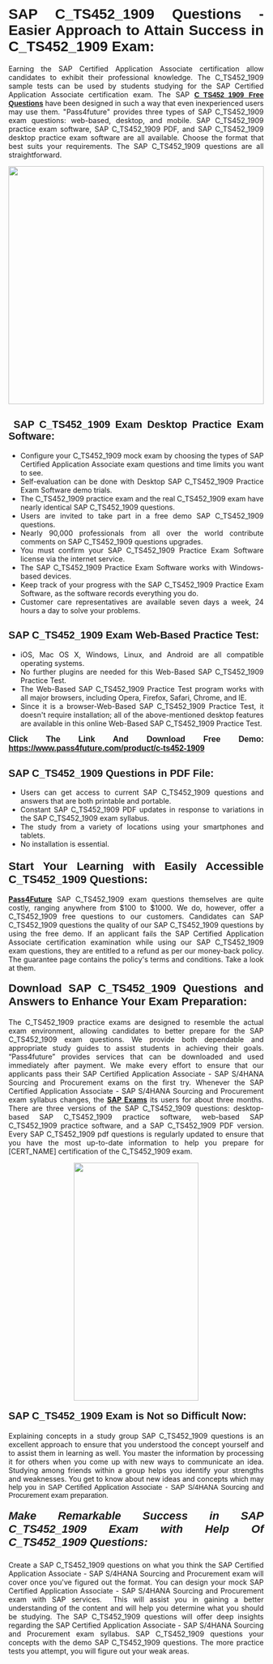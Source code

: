 <h1 style="text-align: justify;"><span style="font-family:Tahoma,Geneva,sans-serif;"><strong>SAP C_TS452_1909 Questions - Easier Approach to Attain Success in C_TS452_1909 Exam:</strong></span></h1>

<p style="text-align: justify;">Earning the SAP Certified Application Associate certification allow candidates to exhibit their professional knowledge. The C_TS452_1909 sample tests can be used by students studying for the SAP Certified Application Associate certification exam. The SAP <a href="https://www.pass4future.com/questions/sap/c-ts452-1909"><span style="font-family:Tahoma,Geneva,sans-serif;"><strong>C_TS452_1909 Free Questions</strong></span></a> have been designed in such a way that even inexperienced users may use them. "Pass4future" provides three types of SAP C_TS452_1909 exam questions: web-based, desktop, and mobile. SAP C_TS452_1909 practice exam software, SAP C_TS452_1909 PDF, and SAP C_TS452_1909 desktop practice exam software are all available. Choose the format that best suits your requirements. The SAP C_TS452_1909 questions are all straightforward.</p>

<p style="text-align: justify;"><a href="https://www.pass4future.com/product/c-ts452-1909"><img alt="" src="https://lh3.googleusercontent.com/pw/AM-JKLU5_aushiRQbaoUdVonD_1om6esFnUm_j21jdeI1V3aesz_ETcO2Y8QVj0ZamD1vJ__MzXKNoh3XzzrDTXgudBuMwEatvdphNwcixeZDIncATvFdVanIchOfqVuIJHbWkG03KYMH2pwXnb7WaAnvI3g=w1366-h490-no?authuser=0" style="width: 100%; height: 470px;" /></a></p>

<h2 style="text-align: justify;"><strong><span style="font-family:Tahoma,Geneva,sans-serif;"><span style="font-size:20px;"> SAP C_TS452_1909 Exam Desktop Practice Exam Software:</span></span></strong></h2>

<ul>
	<li style="text-align: justify;">Configure your C_TS452_1909 mock exam by choosing the types of SAP Certified Application Associate exam questions and time limits you want to see.</li>
	<li style="text-align: justify;">Self-evaluation can be done with Desktop SAP C_TS452_1909 Practice Exam Software demo trials.</li>
	<li style="text-align: justify;">The C_TS452_1909 practice exam and the real C_TS452_1909 exam have nearly identical SAP C_TS452_1909 questions.</li>
	<li style="text-align: justify;">Users are invited to take part in a free demo SAP C_TS452_1909 questions.</li>
	<li style="text-align: justify;">Nearly 90,000 professionals from all over the world contribute comments on SAP C_TS452_1909 questions upgrades.</li>
	<li style="text-align: justify;">You must confirm your SAP C_TS452_1909 Practice Exam Software license via the internet service.</li>
	<li style="text-align: justify;">The SAP C_TS452_1909 Practice Exam Software works with Windows-based devices.</li>
	<li style="text-align: justify;">Keep track of your progress with the SAP C_TS452_1909 Practice Exam Software, as the software records everything you do.</li>
	<li style="text-align: justify;">Customer care representatives are available seven days a week, 24 hours a day to solve your problems.</li>
</ul>

<h2 style="text-align: justify;"><span style="font-family:Tahoma,Geneva,sans-serif;"><strong><span style="font-size:20px;">SAP C_TS452_1909 Exam Web-Based Practice Test:</span></strong></span></h2>

<ul>
	<li style="text-align: justify;">iOS, Mac OS X, Windows, Linux, and Android are all compatible operating systems.</li>
	<li style="text-align: justify;">No further plugins are needed for this Web-Based SAP C_TS452_1909 Practice Test.</li>
	<li style="text-align: justify;">The Web-Based SAP C_TS452_1909 Practice Test program works with all major browsers, including Opera, Firefox, Safari, Chrome, and IE.</li>
	<li style="text-align: justify;">Since it is a browser-Web-Based SAP C_TS452_1909 Practice Test, it doesn't require installation; all of the above-mentioned desktop features are available in this online Web-Based SAP C_TS452_1909 Practice Test.</li>
</ul>

<p style="text-align: justify;"><span style="font-family:Tahoma,Geneva,sans-serif;"><span style="font-size:16px;"><strong>Click The Link And Download Free Demo:</strong></span></span> <a href="https://www.pass4future.com/product/c-ts452-1909"><span style="font-family:Tahoma,Geneva,sans-serif;"><span style="font-size:16px;"><strong>https://www.pass4future.com/product/c-ts452-1909</strong></span></span></a></p>

<h2 style="text-align: justify;"><strong><span style="font-family:Tahoma,Geneva,sans-serif;"><span style="font-size:20px;">SAP C_TS452_1909 Questions in PDF File:</span></span></strong></h2>

<ul>
	<li style="text-align: justify;">Users can get access to current SAP C_TS452_1909 questions and answers that are both printable and portable.</li>
	<li style="text-align: justify;">Constant SAP C_TS452_1909 PDF updates in response to variations in the SAP C_TS452_1909 exam syllabus.</li>
	<li style="text-align: justify;">The study from a variety of locations using your smartphones and tablets.</li>
	<li style="text-align: justify;">No installation is essential.</li>
</ul>

<h3 style="text-align: justify;"><span style="font-family:Tahoma,Geneva,sans-serif;"><strong><span style="font-size:22px;">Start Your Learning with Easily Accessible C_TS452_1909 Questions:</span></strong></span></h3>

<p style="text-align: justify;"><strong><a href="https://www.pass4future.com/">Pass4Future</a></strong> SAP C_TS452_1909 exam questions themselves are quite costly, ranging anywhere from $100 to $1000. We do, however, offer a C_TS452_1909 free questions to our customers. Candidates can SAP C_TS452_1909 questions the quality of our SAP C_TS452_1909 questions by using the free demo. If an applicant fails the SAP Certified Application Associate certification examination while using our SAP C_TS452_1909 exam questions, they are entitled to a refund as per our money-back policy. The guarantee page contains the policy's terms and conditions. Take a look at them.</p>

<h4 style="text-align: justify;"><strong><span style="font-family:Tahoma,Geneva,sans-serif;"><span style="font-size:22px;">Download SAP C_TS452_1909 Questions and Answers to Enhance Your Exam Preparation:</span></span></strong></h4>

<p style="text-align: justify;">The C_TS452_1909 practice exams are designed to resemble the actual exam environment, allowing candidates to better prepare for the SAP C_TS452_1909 exam questions. We provide both dependable and appropriate study guides to assist students in achieving their goals. “Pass4future” provides services that can be downloaded and used immediately after payment. We make every effort to ensure that our applicants pass their SAP Certified Application Associate - SAP S/4HANA Sourcing and Procurement exams on the first try. Whenever the SAP Certified Application Associate - SAP S/4HANA Sourcing and Procurement exam syllabus changes, the <strong><a href="https://www.pass4future.com/sap">SAP Exams</a></strong> its users for about three months. There are three versions of the SAP C_TS452_1909 questions: desktop-based SAP C_TS452_1909 practice software, web-based SAP C_TS452_1909 practice software, and a SAP C_TS452_1909 PDF version. Every SAP C_TS452_1909 pdf questions is regularly updated to ensure that you have the most up-to-date information to help you prepare for [CERT_NAME] certification of the C_TS452_1909 exam.</p>

<p style="text-align: center;"><a href="https://www.pass4future.com/product/c-ts452-1909"><img alt="" src="https://lh3.googleusercontent.com/pw/AM-JKLV3yUm3jiqqIo1xIsj1VJ_UeysYexQY-pRYO0rIFl3vg11QZioN-gzffpw2AfKqFynWuvoXOreWrWS0swpr4xmOSWfwII2jvatteuqrfxiWGFBSHPiZUCoi33jqeymK5dmu-0enyX6tayRCAMHw05jv=s617-no?authuser=0" style="width: 70%; height: 470px;" /></a></p>

<h4 style="text-align: justify;"><strong><span style="font-family:Tahoma,Geneva,sans-serif;"><span style="font-size:20px;">SAP C_TS452_1909 Exam is Not so Difficult Now:</span></span></strong></h4>

<p style="text-align: justify;">Explaining concepts in a study group SAP C_TS452_1909 questions is an excellent approach to ensure that you understood the concept yourself and to assist them in learning as well. You master the information by processing it for others when you come up with new ways to communicate an idea. Studying among friends within a group helps you identify your strengths and weaknesses. You get to know about new ideas and concepts <span style="font-family:Tahoma,Geneva,sans-serif;">which may help you in SAP Certified Application Associate - SAP S/4HANA Sourcing and Procurement exam preparation.</span></p>

<h5 style="text-align: justify;"><span style="font-family:Tahoma,Geneva,sans-serif;"><span style="font-size:22px;"><strong>Make Remarkable Success in SAP C_TS452_1909 Exam with Help Of C_TS452_1909 Questions:</strong></span></span></h5>

<p style="text-align: justify;">Create a SAP C_TS452_1909 questions on what you think the SAP Certified Application Associate - SAP S/4HANA Sourcing and Procurement exam will cover once you've figured out the format. You can design your mock SAP Certified Application Associate - SAP S/4HANA Sourcing and Procurement exam with SAP services.  This will assist you in gaining a better understanding of the content and will help you determine what you should be studying. The SAP C_TS452_1909 questions will offer deep insights regarding the SAP Certified Application Associate - SAP S/4HANA Sourcing and Procurement exam syllabus. SAP C_TS452_1909 questions your concepts with the demo SAP C_TS452_1909 questions. The more practice tests you attempt, you will figure out your weak areas.</p>
